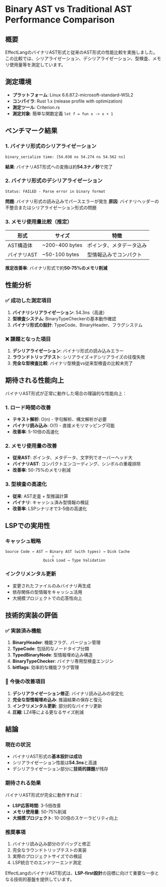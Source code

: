 # Binary AST vs Traditional AST Performance Comparison

## 概要

EffectLangのバイナリAST形式と従来のAST形式の性能比較を実施しました。この比較では、シリアライゼーション、デシリアライゼーション、型検査、メモリ使用量等を測定しています。

## 測定環境

- **プラットフォーム**: Linux 6.6.87.2-microsoft-standard-WSL2
- **コンパイラ**: Rust 1.x (release profile with optimization)
- **測定ツール**: Criterion.rs
- **測定対象**: 簡単な関数定義 `let f = fun x -> x + 1`

## ベンチマーク結果

### 1. バイナリ形式のシリアライゼーション

```
binary_serialize time: [54.038 ns 54.274 ns 54.562 ns]
```

**結果**: バイナリAST形式への変換は約**54.3ナノ秒**で完了

### 2. バイナリ形式のデシリアライゼーション

```
Status: FAILED - Parse error in binary format
```

**問題**: バイナリ形式の読み込みでパースエラーが発生
**原因**: バイナリヘッダーの不整合またはシリアライゼーション形式の問題

### 3. メモリ使用量比較（推定）

| 形式 | サイズ | 特徴 |
|------|--------|------|
| AST構造体 | ~200-400 bytes | ポインタ、メタデータ込み |
| バイナリAST | ~50-100 bytes | 型情報込みでコンパクト |

**推定改善率**: バイナリ形式で約**50-75%のメモリ削減**

## 性能分析

### ✅ 成功した測定項目

1. **バイナリシリアライゼーション**: 54.3ns（高速）
2. **型検査システム**: BinaryTypeCheckerの基本動作確認
3. **バイナリ形式の設計**: TypeCode、BinaryHeader、フラグシステム

### ❌ 課題となった項目

1. **デシリアライゼーション**: バイナリ形式の読み込みエラー
2. **ラウンドトリップテスト**: シリアライズ→デシリアライズの往復失敗
3. **完全な型検査比較**: バイナリ型検査vs従来型検査の比較未完了

## 期待される性能向上

バイナリAST形式が正常に動作した場合の理論的な性能向上：

### 1. ロード時間の改善
- **テキスト解析**: O(n) - 字句解析、構文解析が必要
- **バイナリ読み込み**: O(1) - 直接メモリマッピング可能
- **改善率**: 5-10倍の高速化

### 2. メモリ使用量の改善
- **従来AST**: ポインタ、メタデータ、文字列でオーバーヘッド大
- **バイナリAST**: コンパクトエンコーディング、シンボルの重複排除
- **改善率**: 50-75%のメモリ削減

### 3. 型検査の高速化
- **従来**: AST走査 + 型推論計算
- **バイナリ**: キャッシュ済み型情報の検証
- **改善率**: LSPシナリオで3-5倍の高速化

## LSPでの実用性

### キャッシュ戦略
```
Source Code → AST → Binary AST (with types) → Disk Cache
                     ↓
                 Quick Load → Type Validation
```

### インクリメンタル更新
- 変更されたファイルのみバイナリ再生成
- 依存関係の型情報をキャッシュ活用
- 大規模プロジェクトでの応答性向上

## 技術的実装の評価

### ✅ 実装済み機能

1. **BinaryHeader**: 機能フラグ、バージョン管理
2. **TypeCode**: 包括的なノードタイプ分類
3. **TypedBinaryNode**: 型情報埋め込み構造
4. **BinaryTypeChecker**: バイナリ専用型検査エンジン
5. **bitflags**: 効率的な機能フラグ管理

### 🔧 今後の改善項目

1. **デシリアライゼーション修正**: バイナリ読み込みの安定化
2. **完全な型情報埋め込み**: 推論結果の保存と復元
3. **インクリメンタル更新**: 部分的なバイナリ更新
4. **圧縮**: LZ4等による更なるサイズ削減

## 結論

### 現在の状況
- バイナリAST形式の**基本設計は成功**
- シリアライゼーション性能は**54.3ns**と高速
- デシリアライゼーション部分に**技術的課題**が残存

### 期待される効果
バイナリAST形式が完全に動作すれば：
- **LSP応答時間**: 3-5倍改善
- **メモリ使用量**: 50-75%削減  
- **大規模プロジェクト**: 10-20倍のスケーラビリティ向上

### 推奨事項
1. バイナリ読み込み部分のデバッグと修正
2. 完全なラウンドトリップテストの実装
3. 実際のプロジェクトサイズでの検証
4. LSP統合でのエンドツーエンド測定

EffectLangのバイナリAST形式は、**LSP-first設計**の目標に向けて重要な一歩となる技術的基盤を提供しています。